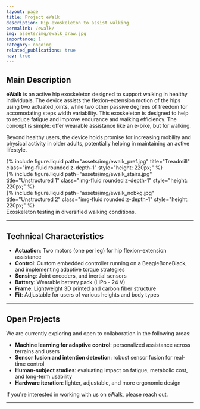 ```yaml
---
layout: page
title: Project eWalk
description: Hip exoskeleton to assist walking
permalink: /ewalk/
img: assets/img/ewalk_draw.jpg
importance: 1
category: ongoing
related_publications: true
nav: true
---
```


## Main Description

**eWalk** is an active hip exoskeleton designed to support walking in healthy individuals. The device assists the flexion–extension motion of the hips using two actuated joints, while two other passive degrees of freedom for accomodating steps width variability. This exoskeleton is designed to help to reduce fatigue and improve endurance and walking efficiency. The concept is simple: offer wearable assistance like an e-bike, but for walking.

Beyond healthy users, the device holds promise for increasing mobility and physical activity in older adults, potentially helping in maintaining an active lifestyle.

<div class="row mt-4">
  <div class="col-sm">
    {% include figure.liquid path="assets/img/ewalk_pref.jpg" title="Treadmill" class="img-fluid rounded z-depth-1" style="height: 220px;" %}
  </div>
  <div class="col-sm">
    {% include figure.liquid path="assets/img/ewalk_stairs.jpg" title="Unstructured 1" class="img-fluid rounded z-depth-1" style="height: 220px;" %}
  </div>
  <div class="col-sm">
    {% include figure.liquid path="assets/img/ewalk_nobkg.jpg" title="Unstructured 2" class="img-fluid rounded z-depth-1" style="height: 220px;" %}
  </div>
</div>

<div class="caption">
  Exoskeleton testing in diversified walking conditions.
</div>

---

## Technical Characteristics

- **Actuation**: Two motors (one per leg) for hip flexion-extension assistance
- **Control**: Custom embedded controller running on a BeagleBoneBlack, and implementing adaptive torque strategies
- **Sensing**: Joint encoders, and inertial sensors
- **Battery**: Wearable battery pack (LiPo - 24 V)
- **Frame**: Lightweight 3D printed and carbon fiber structure
- **Fit**: Adjustable for users of various heights and body types

---

## Open Projects

We are currently exploring and open to collaboration in the following areas:

- **Machine learning for adaptive control**: personalized assistance across terrains and users
- **Sensor fusion and intention detection**: robust sensor fusion for real-time control
- **Human-subject studies**: evaluating impact on fatigue, metabolic cost, and long-term usability
- **Hardware iteration**: lighter, adjustable, and more ergonomic design

If you're interested in working with us on eWalk, please reach out.

---
